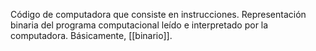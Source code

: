 Código de computadora que consiste en instrucciones. Representación binaria del programa computacional leído e interpretado por la computadora. Básicamente, [[binario]].